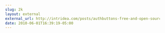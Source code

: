 ```yaml
---
slug: 2k
layout: external
external_url: http://intridea.com/posts/authbuttons-free-and-open-source-web-logo-icons
date: 2010-06-01T16:39:19-05:00
---
```

